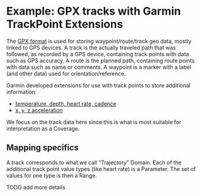 # Example: GPX tracks with Garmin TrackPoint Extensions

The [GPX format](https://en.wikipedia.org/wiki/GPS_Exchange_Format) is used for
storing waypoint/route/track geo data, mostly linked to GPS devices.
A track is the actually traveled path that was followed, as recorded by a GPS device,
containing track points with data such as GPS accuracy.
A route is the planned path, containing route points with data such as name or comments.
A waypoint is a marker with a label (and other data) used for orientation/reference.

Garmin developed extensions for use with track points to store additional information:
- [temperature, depth, heart rate, cadence](http://www8.garmin.com/xmlschemas/TrackPointExtensionv1.xsd)
- [x, y, z acceleration](http://www8.garmin.com/xmlschemas/AccelerationExtensionv1.xsd)

We focus on the track data here since this is what is most suitable for interpretation
as a Coverage.

## Mapping specifics

A track corresponds to what we call "Trajectory" Domain. 
Each of the additional track point value types (like heart rate) is a Parameter.
The set of values for one type is then a Range.

TODO add more details
